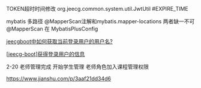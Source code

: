 TOKEN超时时间修改
org.jeecg.common.system.util.JwtUtil
#EXPIRE_TIME

mybatis 多路径
@MapperScan注解和mybatis.mapper-locations 两者缺一不可
@MapperScan 在 MybatisPlusConfig

[jeecgboot中如何获取当前登录用户的用户名?](https://www.cnblogs.com/97Coding/p/13330110.html)

[[jeecg-boot]获得登录用户的信息](https://blog.csdn.net/gwcgwcjava/article/details/103396746)

2-20 老师管理完成 开始学生管理
老师角色加入课程管理权限

https://www.jianshu.com/p/3aaf21dd34d6
